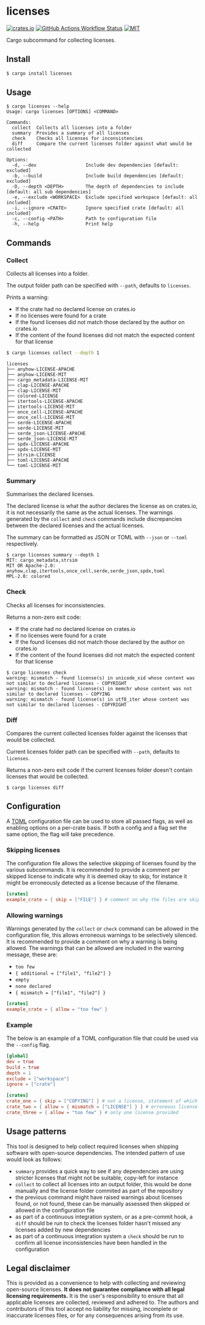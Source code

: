 # licenses

[![crates.io](https://img.shields.io/crates/v/licenses)](https://crates.io/crates/licenses)
[![GitHub Actions Workflow Status](https://img.shields.io/github/actions/workflow/status/lhalf/licenses/on_commit.yml)](https://github.com/lhalf/licenses/actions/workflows/on_commit.yml)
[![MIT](https://img.shields.io/badge/license-MIT-blue)](./LICENSE)

Cargo subcommand for collecting licenses.

## Install

```bash
$ cargo install licenses
```

## Usage

```
$ cargo licenses --help
Usage: cargo licenses [OPTIONS] <COMMAND>

Commands:
  collect  Collects all licenses into a folder
  summary  Provides a summary of all licenses
  check    Checks all licenses for inconsistencies
  diff     Compare the current licenses folder against what would be collected

Options:
  -d, --dev                  Include dev dependencies [default: excluded]
  -b, --build                Include build dependencies [default: excluded]
  -D, --depth <DEPTH>        The depth of dependencies to include [default: all sub dependencies]
  -e, --exclude <WORKSPACE>  Exclude specified workspace [default: all included]
  -i, --ignore <CRATE>       Ignore specified crate [default: all included]
  -c, --config <PATH>        Path to configuration file
  -h, --help                 Print help
```

## Commands

### Collect

Collects all licenses into a folder. 

The output folder path can be specified with `--path`, defaults to `licenses`. 

Prints a warning:
- If the crate had no declared license on crates.io
- If no licenses were found for a crate
- If the found licenses did not match those declared by the author on crates.io
- If the content of the found licenses did not match the expected content for that license

```bash
$ cargo licenses collect --depth 1
```

```
licenses
├── anyhow-LICENSE-APACHE
├── anyhow-LICENSE-MIT
├── cargo_metadata-LICENSE-MIT
├── clap-LICENSE-APACHE
├── clap-LICENSE-MIT
├── colored-LICENSE
├── itertools-LICENSE-APACHE
├── itertools-LICENSE-MIT
├── once_cell-LICENSE-APACHE
├── once_cell-LICENSE-MIT
├── serde-LICENSE-APACHE
├── serde-LICENSE-MIT
├── serde_json-LICENSE-APACHE
├── serde_json-LICENSE-MIT
├── spdx-LICENSE-APACHE
├── spdx-LICENSE-MIT
├── strsim-LICENSE
├── toml-LICENSE-APACHE
└── toml-LICENSE-MIT
```

### Summary

Summarises the declared licenses. 

The declared license is what the author declares the license as on crates.io, it is not necessarily the same
as the actual licenses. The warnings generated by the `collect` and `check` commands include discrepancies between the
declared licenses and the actual licenses.

The summary can be formatted as JSON or TOML with `--json` or `--toml` respectively.

```
$ cargo licenses summary --depth 1
MIT: cargo_metadata,strsim
MIT OR Apache-2.0: anyhow,clap,itertools,once_cell,serde,serde_json,spdx,toml
MPL-2.0: colored
```

### Check

Checks all licenses for inconsistencies.

Returns a non-zero exit code:
- If the crate had no declared license on crates.io
- If no licenses were found for a crate
- If the found licenses did not match those declared by the author on crates.io
- If the content of the found licenses did not match the expected content for that license

```
$ cargo licenses check
warning: mismatch - found license(s) in unicode_xid whose content was not similar to declared licenses - COPYRIGHT
warning: mismatch - found license(s) in memchr whose content was not similar to declared licenses - COPYING
warning: mismatch - found license(s) in utf8_iter whose content was not similar to declared licenses - COPYRIGHT
```

### Diff

Compares the current collected licenses folder against the licenses that would be collected. 

Current licenses folder path can be specified with `--path`, defaults to `licenses`.

Returns a non-zero exit code if the current licenses folder doesn't contain licenses that would be collected.

```
$ cargo licenses diff
```

## Configuration

A [TOML](https://toml.io/en/) configuration file can be used to store all passed flags, as well as enabling options
on a per-crate basis. If both a config and a flag set the same option, the flag will take precedence.

### Skipping licenses

The configuration file allows the selective skipping of licenses found by the various subcommands.
It is recommended to provide a comment per skipped license to indicate why it is deemed okay to skip, for instance it might be
erroneously detected as a license because of the filename.

```toml
[crates]
example_crate = { skip = ["FILE"] } # comment on why the files are skipped
```

### Allowing warnings

Warnings generated by the `collect` or `check` command can be allowed in the configuration file, this allows erroneous 
warnings to be selectively silenced. It is recommended to provide a comment on why a warning is being allowed. The warnings
that can be allowed are included in the warning message, these are:
- `too few`
- `{ additional = ["file1", "file2"] }`
- `empty`
- `none declared`
- `{ mismatch = ["file1", "file2"] }`

```toml
[crates]
example_crate = { allow = "too few" }
```

### Example

The below is an example of a TOML configuration file that could be used via the `--config` flag.

```toml
[global]
dev = true
build = true
depth = 1
exclude = ["workspace"]
ignore = ["crate"]

[crates]
crate_one = { skip = ["COPYING"] } # not a license, statement of which licenses the crate falls under
crate_two = { allow = { mismatch = ["LICENSE"] } } # erroneous license content mismatch
crate_three = { allow = "too few" } # only one license provided
```

## Usage patterns

This tool is designed to help collect required licenses when shipping software with open-source dependencies. The intended pattern of use would look as follows:

- `summary` provides a quick way to see if any dependencies are using stricter licenses that might not be suitable, copy-left for instance
- `collect` to collect all licenses into an output folder, this would be done manually and the license folder commited as part of the repository
- the previous command might have raised warnings about licenses found, or not found, these can be manually assessed then skipped or allowed in the configuration file
- as part of a continuous integration system, or as a pre-commit hook, a `diff` should be run to check the licenses folder hasn't missed any licenses added by new dependencies
- as part of a continuous integration system a `check` should be run to confirm all license inconsistencies have been handled in the configuration

## Legal disclaimer

This is provided as a convenience to help with collecting and reviewing open-source licenses. **It does not guarantee compliance with all legal licensing requirements.** It is
the user's responsibility to ensure that all applicable licenses are collected, reviewed and adhered to. The authors and contributors of this tool accept no liability for missing,
incomplete or inaccurate licenses files, or for any consequences arising from its use.
